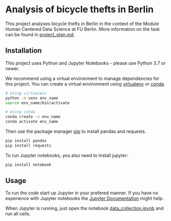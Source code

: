 # Analysis of bicycle thefts in Berlin

This project analyses bicycle thefts in Berlin in the context of the Module Human Centered Data Science at FU Berlin. More information on the task can be found in [project_plan.md](project_plan.md).

## Installation
This project uses Python and Jupyter Notebooks - please use Python 3.7 or newer.

We recommend using a virtual environment to manage dependencies for this project. You can create a virtual environment using [virtualenv](https://virtualenv.pypa.io/en/stable/) or [conda](https://docs.conda.io/en/latest/). 



```bash
# Using virtualenv
python -m venv env_name
source env_name/bin/activate

# Using conda
conda create -n env_name
conda activate env_name
```

Then use the package manager [pip](https://pip.pypa.io/en/stable/) to install pandas and requests.

```bash
pip install pandas
pip install requests
```
To run Jupyter notebooks, you also need to install jupyter:

```bash
pip install notebook
```
## Usage

To run the code start up Jupyter in your prefered manner. If you have no experience with Jupyter notebooks the [Jupyter Documentation](https://docs.jupyter.org/en/latest/start/index.html) might help.

When Jupyter is running, just open the notebook [data_collection.ipynb](data_collection.ipynb) and run all cells.